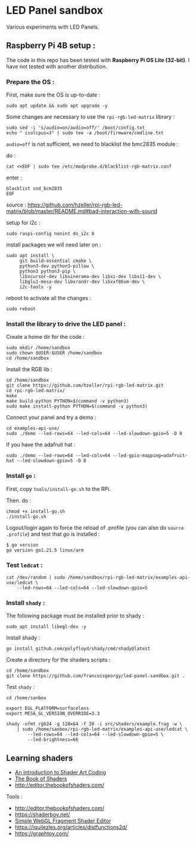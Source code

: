 LED Panel sandbox
=================

Various experiments with LED Panels.

Raspberry Pi 4B setup : 
-----------------------

The code in this repo has been tested with **Raspberry Pi OS Lite (32-bit)**. I have not tested with another distribution.

### Prepare the OS :

First, make sure the OS is up-to-date : 

    sudo apt update && sudo apt upgrade -y
 
Some changes are necessary to use the `rpi-rgb-led-matrix` library :

    sudo sed -i 's/audio=on/audio=off/' /boot/config.txt
    echo " isolcpus=3" | sudo tee -a /boot/firmware/cmdline.txt

`audio=off` is not sufficient, we need to blacklist the bmc2835 module  :
   
do : 

    cat <<EOF | sudo tee /etc/modprobe.d/blacklist-rgb-matrix.conf

enter : 

    blacklist snd_bcm2835
    EOF
   
source : https://github.com/hzeller/rpi-rgb-led-matrix/blob/master/README.md#bad-interaction-with-sound

setup for i2c :

    sudo raspi-config nonint do_i2c 0

install packages we will need later on :

    sudo apt install \
         git build-essential cmake \
         python3-dev python3-pillow \
         python3 python3-pip \
         libxcursor-dev libxinerama-dev libxi-dev libx11-dev \
         libglu1-mesa-dev libxrandr-dev libxxf86vm-dev \
         i2c-tools -y

reboot to activate all the changes :

    sudo reboot

### Install the library to drive the LED panel : 

Create a home dir for the code :

    sudo mkdir /home/sandbox
    sudo chown $USER:$USER /home/sandbox
    cd /home/sandbox
   
Install the RGB lib : 

    cd /home/sandbox
    git clone https://github.com/hzeller/rpi-rgb-led-matrix.git
    cd rpi-rgb-led-matrix/
    make
    make build-python PYTHON=$(command -v python3)
    sudo make install-python PYTHON=$(command -v python3)

Connect your panel and try a demo : 

    cd examples-api-use/
    sudo ./demo --led-rows=64 --led-cols=64 --led-slowdown-gpio=5 -D 0

If you have the adafruit hat : 

    sudo ./demo --led-rows=64 --led-cols=64 --led-gpio-mapping=adafruit-hat --led-slowdown-gpio=5 -D 0

### Install `go` : 

First, copy `tools/install-go.sh` to the RPi. 

Then. do : 

    chmod +x install-go.sh
    ./install-go.sh

Logout/login again to force the reload of .profile (you can also do `source .profile`) and test that go is installed : 

    $ go version
    go version go1.21.5 linux/arm

### Test `ledcat` : 

    cat /dev/random | sudo /home/sandbox/rpi-rgb-led-matrix/examples-api-use/ledcat \
        --led-rows=64 --led-cols=64 --led-slowdown-gpio=5


### Install `shady` :

The following package must be installed prior to shady : 

    sudo apt install libegl-dev -y 

Install shady : 

    go install github.com/polyfloyd/shady/cmd/shady@latest

Create a directory for the shaders scripts : 

    cd /home/sandbox
    git clone https://github.com/francoisgeorgy/led-panel-sandbox.git .

Test `shady` : 

    cd /home/sanbox

    export EGL_PLATFORM=surfaceless
    export MESA_GL_VERSION_OVERRIDE=3.3
 
    shady -ofmt rgb24 -g 128x64 -f 20 -i src/shaders/example.frag -w \
        | sudo /home/sanbox/rpi-rgb-led-matrix/examples-api-use/ledcat \
            --led-rows=64 --led-cols=64 --led-slowdown-gpio=5 \
            --led-brightness=66

## Learning shaders

- [An introduction to Shader Art Coding](https://www.youtube.com/watch?v=f4s1h2YETNY)
- [The Book of Shaders](https://thebookofshaders.com/02/)
- http://editor.thebookofshaders.com/

Tools : 

- http://editor.thebookofshaders.com/
- https://shaderboy.net/
- [Simple WebGL Fragment Shader Editor](https://github.com/patriciogonzalezvivo/glslEditor)
- https://iquilezles.org/articles/distfunctions2d/
- https://graphtoy.com/
 
